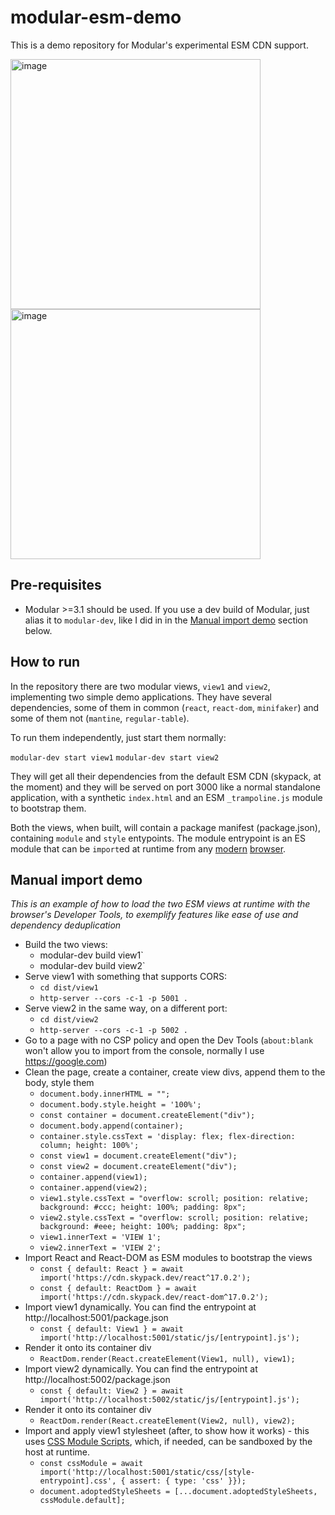 # modular-esm-demo

This is a demo repository for Modular's experimental ESM CDN support.

<img width="400" alt="image" src="https://user-images.githubusercontent.com/315834/156772150-3252b2b9-2f29-4f2e-9e82-354a06779d94.png">
<img width="400" alt="image" src="https://user-images.githubusercontent.com/315834/156772205-51c89751-a7f4-4d9e-a7aa-03c9e5f46728.png">

## Pre-requisites

- Modular >=3.1 should be used. If you use a dev build of Modular, just alias it
  to `modular-dev`, like I did in in the
  [Manual import demo](#manual-import-demo) section below.

## How to run

In the repository there are two modular views, `view1` and `view2`, implementing
two simple demo applications. They have several dependencies, some of them in
common (`react`, `react-dom`, `minifaker`) and some of them not (`mantine`,
`regular-table`).

To run them independently, just start them normally:

`modular-dev start view1` `modular-dev start view2`

They will get all their dependencies from the default ESM CDN (skypack, at the
moment) and they will be served on port 3000 like a normal standalone
application, with a synthetic `index.html` and an ESM `_trampoline.js` module to
bootstrap them.

Both the views, when built, will contain a package manifest (package.json),
containing `module` and `style` entypoints. The module entrypoint is an ES
module that can be `import`ed at runtime from any
[modern](https://caniuse.com/mdn-javascript_statements_import)
[browser](https://caniuse.com/es6-module-dynamic-import).

## Manual import demo

_This is an example of how to load the two ESM views at runtime with the
browser's Developer Tools, to exemplify features like ease of use and dependency
deduplication_

- Build the two views:
  - modular-dev build view1`
  - modular-dev build view2`
- Serve view1 with something that supports CORS:
  - `cd dist/view1`
  - `http-server --cors -c-1 -p 5001 .`
- Serve view2 in the same way, on a different port:
  - `cd dist/view2`
  - `http-server --cors -c-1 -p 5002 .`
- Go to a page with no CSP policy and open the Dev Tools (`about:blank` won't
  allow you to import from the console, normally I use https://google.com)
- Clean the page, create a container, create view divs, append them to the body,
  style them
  - `document.body.innerHTML = "";`
  - `document.body.style.height = '100%';`
  - `const container = document.createElement("div");`
  - `document.body.append(container);`
  - `container.style.cssText = 'display: flex; flex-direction: column; height: 100%';`
  - `const view1 = document.createElement("div");`
  - `const view2 = document.createElement("div");`
  - `container.append(view1);`
  - `container.append(view2);`
  - `view1.style.cssText = "overflow: scroll; position: relative; background: #ccc; height: 100%; padding: 8px";`
  - `view2.style.cssText = "overflow: scroll; position: relative; background: #eee; height: 100%; padding: 8px";`
  - `view1.innerText = 'VIEW 1';`
  - `view2.innerText = 'VIEW 2';`
- Import React and React-DOM as ESM modules to bootstrap the views
  - `const { default: React } = await import('https://cdn.skypack.dev/react^17.0.2');`
  - `const { default: ReactDom } = await import('https://cdn.skypack.dev/react-dom^17.0.2');`
- Import view1 dynamically. You can find the entrypoint at
  http://localhost:5001/package.json
  - `const { default: View1 } = await import('http://localhost:5001/static/js/[entrypoint].js');`
- Render it onto its container div
  - `ReactDom.render(React.createElement(View1, null), view1);`
- Import view2 dynamically. You can find the entrypoint at
  http://localhost:5002/package.json
  - `const { default: View2 } = await import('http://localhost:5002/static/js/[entrypoint].js');`
- Render it onto its container div
  - `ReactDom.render(React.createElement(View2, null), view2);`
- Import and apply view1 stylesheet (after, to show how it works) - this uses
  [CSS Module Scripts](https://web.dev/css-module-scripts/), which, if needed,
  can be sandboxed by the host at runtime.
  - `const cssModule = await import('http://localhost:5001/static/css/[style-entrypoint].css', { assert: { type: 'css' }});`
  - `document.adoptedStyleSheets = [...document.adoptedStyleSheets, cssModule.default];`
